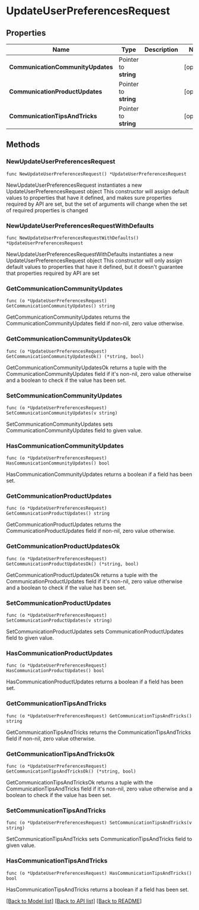 # UpdateUserPreferencesRequest

## Properties

Name | Type | Description | Notes
------------ | ------------- | ------------- | -------------
**CommunicationCommunityUpdates** | Pointer to **string** |  | [optional] 
**CommunicationProductUpdates** | Pointer to **string** |  | [optional] 
**CommunicationTipsAndTricks** | Pointer to **string** |  | [optional] 

## Methods

### NewUpdateUserPreferencesRequest

`func NewUpdateUserPreferencesRequest() *UpdateUserPreferencesRequest`

NewUpdateUserPreferencesRequest instantiates a new UpdateUserPreferencesRequest object
This constructor will assign default values to properties that have it defined,
and makes sure properties required by API are set, but the set of arguments
will change when the set of required properties is changed

### NewUpdateUserPreferencesRequestWithDefaults

`func NewUpdateUserPreferencesRequestWithDefaults() *UpdateUserPreferencesRequest`

NewUpdateUserPreferencesRequestWithDefaults instantiates a new UpdateUserPreferencesRequest object
This constructor will only assign default values to properties that have it defined,
but it doesn't guarantee that properties required by API are set

### GetCommunicationCommunityUpdates

`func (o *UpdateUserPreferencesRequest) GetCommunicationCommunityUpdates() string`

GetCommunicationCommunityUpdates returns the CommunicationCommunityUpdates field if non-nil, zero value otherwise.

### GetCommunicationCommunityUpdatesOk

`func (o *UpdateUserPreferencesRequest) GetCommunicationCommunityUpdatesOk() (*string, bool)`

GetCommunicationCommunityUpdatesOk returns a tuple with the CommunicationCommunityUpdates field if it's non-nil, zero value otherwise
and a boolean to check if the value has been set.

### SetCommunicationCommunityUpdates

`func (o *UpdateUserPreferencesRequest) SetCommunicationCommunityUpdates(v string)`

SetCommunicationCommunityUpdates sets CommunicationCommunityUpdates field to given value.

### HasCommunicationCommunityUpdates

`func (o *UpdateUserPreferencesRequest) HasCommunicationCommunityUpdates() bool`

HasCommunicationCommunityUpdates returns a boolean if a field has been set.

### GetCommunicationProductUpdates

`func (o *UpdateUserPreferencesRequest) GetCommunicationProductUpdates() string`

GetCommunicationProductUpdates returns the CommunicationProductUpdates field if non-nil, zero value otherwise.

### GetCommunicationProductUpdatesOk

`func (o *UpdateUserPreferencesRequest) GetCommunicationProductUpdatesOk() (*string, bool)`

GetCommunicationProductUpdatesOk returns a tuple with the CommunicationProductUpdates field if it's non-nil, zero value otherwise
and a boolean to check if the value has been set.

### SetCommunicationProductUpdates

`func (o *UpdateUserPreferencesRequest) SetCommunicationProductUpdates(v string)`

SetCommunicationProductUpdates sets CommunicationProductUpdates field to given value.

### HasCommunicationProductUpdates

`func (o *UpdateUserPreferencesRequest) HasCommunicationProductUpdates() bool`

HasCommunicationProductUpdates returns a boolean if a field has been set.

### GetCommunicationTipsAndTricks

`func (o *UpdateUserPreferencesRequest) GetCommunicationTipsAndTricks() string`

GetCommunicationTipsAndTricks returns the CommunicationTipsAndTricks field if non-nil, zero value otherwise.

### GetCommunicationTipsAndTricksOk

`func (o *UpdateUserPreferencesRequest) GetCommunicationTipsAndTricksOk() (*string, bool)`

GetCommunicationTipsAndTricksOk returns a tuple with the CommunicationTipsAndTricks field if it's non-nil, zero value otherwise
and a boolean to check if the value has been set.

### SetCommunicationTipsAndTricks

`func (o *UpdateUserPreferencesRequest) SetCommunicationTipsAndTricks(v string)`

SetCommunicationTipsAndTricks sets CommunicationTipsAndTricks field to given value.

### HasCommunicationTipsAndTricks

`func (o *UpdateUserPreferencesRequest) HasCommunicationTipsAndTricks() bool`

HasCommunicationTipsAndTricks returns a boolean if a field has been set.


[[Back to Model list]](../README.md#documentation-for-models) [[Back to API list]](../README.md#documentation-for-api-endpoints) [[Back to README]](../README.md)


